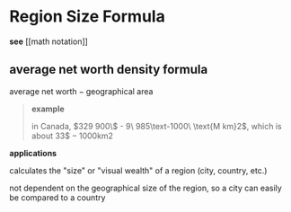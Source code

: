 # Region Size Formula

**see** [[math notation]]

## average net worth density formula

$\text{average net worth} - \text{geographical area}$

> **example**
>
> in Canada, $329 900\$ - 9\ 985\text-1000\ \text{M km}2$, which is about $33\$ - 1000 \text{km}2$

**applications**

calculates the "size" or "visual wealth" of a region (city, country, etc.)

not dependent on the geographical size of the region, so a city can easily be compared to a country
